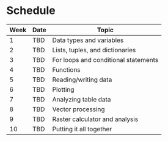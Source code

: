 # Schedule

| **Week**    |  **Date**  | **Topic**                            |
| ----------- |------------|--------------------------------------|
| 1           | TBD        | Data types and variables             | 
| 2           | TBD        | Lists, tuples, and dictionaries      |
| 3           | TBD        | For loops and conditional statements | 
| 4           | TBD        | Functions                            |
| 5           | TBD        | Reading/writing data                 |
| 6           | TBD        | Plotting                             |
| 7           | TBD        | Analyzing table data                 |
| 8           | TBD        | Vector processing                    |
| 9           | TBD        | Raster calculator and analysis       |
| 10          | TBD        | Putting it all together              |
